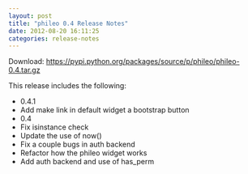 ```yaml
---
layout: post
title: "phileo 0.4 Release Notes"
date: 2012-08-20 16:11:25
categories: release-notes
---
```


Download: <https://pypi.python.org/packages/source/p/phileo/phileo-0.4.tar.gz>

This release includes the following:

* 0.4.1
* Add make link in default widget a bootstrap button
* 0.4
* Fix isinstance check
* Update the use of now()
* Fix a couple bugs in auth backend
* Refactor how the phileo widget works
* Add auth backend and use of has_perm
